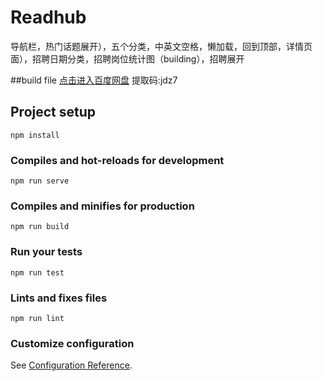# Readhub
 导航栏，热门话题展开），五个分类，中英文空格，懒加载，回到顶部，详情页面），招聘日期分类，招聘岗位统计图（building），招聘展开

##build file
[点击进入百度网盘](https://pan.baidu.com/s/1AXwlahXfVzUyKXoiCPgc-g) 提取码:jdz7

## Project setup
```
npm install
```

### Compiles and hot-reloads for development
```
npm run serve
```

### Compiles and minifies for production
```
npm run build
```

### Run your tests
```
npm run test
```

### Lints and fixes files
```
npm run lint
```

### Customize configuration
See [Configuration Reference](https://cli.vuejs.org/config/).
